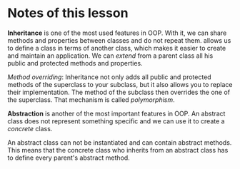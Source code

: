 # Notes of this lesson

__Inheritance__ is one of the most used features in OOP. With it, we can share methods and properties between classes and do not repeat them. allows us to define a class in terms of another class, which makes it easier to create and maintain an application. We can _extend_ from a parent class all his public and protected methods and properties.

_Method overriding_: Inheritance not only adds all public and protected methods of the superclass to your subclass, but it also allows you to replace their implementation. The method of the subclass then overrides the one of the superclass. That mechanism is called _polymorphism_. 

__Abstraction__ is another of the most important features in OOP. An abstract class does not represent something specific and we can use it to create a _concrete_ class.

An abstract class can not be instantiated and can contain abstract methods. This means that the concrete class who inherits from an abstract class has to define every parent's abstract method.